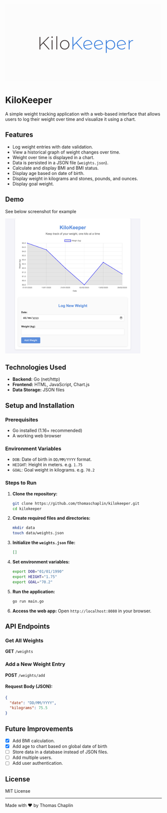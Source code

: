 <img src="web/assets/logo.png" alt="logo" width="500" height="250" />

# KiloKeeper

A simple weight tracking application with a web-based interface that allows users to log their weight over time and visualize it using a chart.

## Features
- Log weight entries with date validation.
- View a historical graph of weight changes over time.
- Weight over time is displayed in a chart.
- Data is persisted in a JSON file (`weights.json`).
- Calculate and display BMI and BMI status.
- Display age based on date of birth.
- Display weight in kilograms and stones, pounds, and ounces.
- Display goal weight.

## Demo

See below screenshot for example

<img src="web/assets/demo.png" alt="demo" width="435" height="435" />

## Technologies Used
- **Backend:** Go (net/http)
- **Frontend:** HTML, JavaScript, Chart.js
- **Data Storage:** JSON files

## Setup and Installation

### Prerequisites
- Go installed (1.16+ recommended)
- A working web browser

### Environment Variables
- `DOB`: Date of birth in `DD/MM/YYYY` format.
- `HEIGHT`: Height in meters. e.g. `1.75`
- `GOAL`: Goal weight in kilograms. e.g. `70.2`

### Steps to Run
1. **Clone the repository:**
   ```sh
   git clone https://github.com/thomaschaplin/kilokeeper.git
   cd kilokeeper
   ```
2. **Create required files and directories:**
   ```sh
   mkdir data
   touch data/weights.json
   ```
3. **Initialize the `weights.json` file:**
   ```json
   []
   ```
4. **Set environment variables:**
   ```sh
   export DOB="01/01/1990"
   export HEIGHT="1.75"
   export GOAL="70.2"
   ```
5. **Run the application:**
   ```sh
   go run main.go
   ```
6. **Access the web app:**
   Open `http://localhost:8080` in your browser.

## API Endpoints

### Get All Weights
**GET** `/weights`

### Add a New Weight Entry
**POST** `/weights/add`

#### Request Body (JSON):
```json
{
  "date": "DD/MM/YYYY",
  "kilograms": 75.5
}
```

## Future Improvements
- [X] Add BMI calculation.
- [X] Add age to chart based on global date of birth
- [ ] Store data in a database instead of JSON files.
- [ ] Add multiple users.
- [ ] Add user authentication.

## License
MIT License

---
Made with ❤️ by Thomas Chaplin

